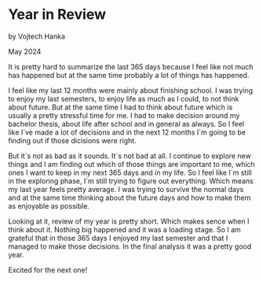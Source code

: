 # Year in Review

by Vojtech Hanka

May 2024

It is pretty hard to summarize the last 365 days because I feel like not much has happened but at the same time probably a lot of things has happened.

I feel like my last 12 months were mainly about finishing school. I was trying to enjoy my last semesters, to enjoy life as much as I could, to not think about future. But at the same time I had to think about future which is usually a pretty stressful time for me. I had to make decision around my bachelor thesis, about life after school and in general as always.
So I feel like I´ve made a lot of decisions and in the next 12 months I´m going to be finding out if those dicisions were right.

But it´s not as bad as it sounds. It´s not bad at all. I continue to explore new things and I am finding out which of those things are important to me, which ones
I want to keep in my next 365 days and in my life.
So I feel like I´m still in the exploring phase, I´m still trying to figure out everything. Which means my last year feels pretty average. I was trying to survive the normal days and at the same time thinking about the future days and how to make them as enjoyable as possible.

Looking at it, review of my year is pretty short. Which makes sence when I think about it. Nothing big happened and it was a loading stage.
So I am grateful that in those 365 days I enjoyed my last semester and that I managed to make those decisions.
In the final analysis it was a pretty good year.

Excited for the next one!






